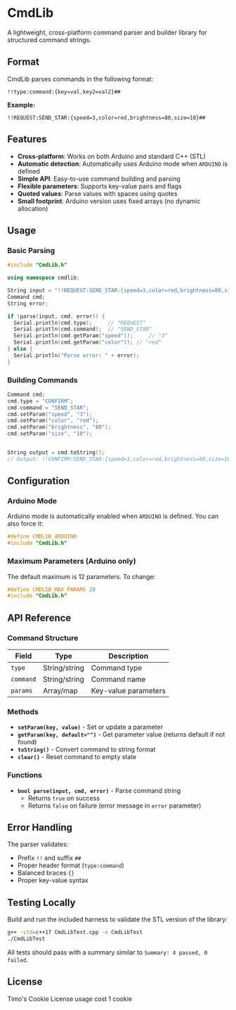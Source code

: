 # CmdLib

A lightweight, cross-platform command parser and builder library for structured command strings.

## Format

CmdLib parses commands in the following format:

```
!!type:command:{key=val,key2=val2}##
```

**Example:**
```
!!REQUEST:SEND_STAR:{speed=3,color=red,brightness=80,size=10}##
```

## Features

- **Cross-platform**: Works on both Arduino and standard C++ (STL)
- **Automatic detection**: Automatically uses Arduino mode when `ARDUINO` is defined
- **Simple API**: Easy-to-use command building and parsing
- **Flexible parameters**: Supports key-value pairs and flags
- **Quoted values**: Parse values with spaces using quotes
- **Small footprint**: Arduino version uses fixed arrays (no dynamic allocation)

## Usage

### Basic Parsing

```cpp
#include "CmdLib.h"

using namespace cmdlib;

String input = "!!REQUEST:SEND_STAR:{speed=3,color=red,brightness=80,size=10}##";
Command cmd;
String error;

if (parse(input, cmd, error)) {
  Serial.println(cmd.type);     // "REQUEST"
  Serial.println(cmd.command);  // "SEND_STAR"
  Serial.println(cmd.getParam("speed"));     // "3"
  Serial.println(cmd.getParam("color")); // "red"
} else {
  Serial.println("Parse error: " + error);
}
```

### Building Commands

```cpp
Command cmd;
cmd.type = "CONFIRM";
cmd.command = "SEND_STAR";
cmd.setParam("speed", "3");
cmd.setParam("color", "red");
cmd.setParam("brightness", "80");
cmd.setParam("size", "10");


String output = cmd.toString();
// Output: !!CONFIRM:SEND_STAR:{speed=3,color=red,brightness=80,size=10}##
```

## Configuration

### Arduino Mode

Arduino mode is automatically enabled when `ARDUINO` is defined. You can also force it:

```cpp
#define CMDLIB_ARDUINO
#include "CmdLib.h"
```

### Maximum Parameters (Arduino only)

The default maximum is 12 parameters. To change:

```cpp
#define CMDLIB_MAX_PARAMS 20
#include "CmdLib.h"
```

## API Reference

### Command Structure

| Field | Type | Description |
|-------|------|-------------|
| `type` | String/string | Command type |
| `command` | String/string | Command name |
| `params` | Array/map | Key-value parameters |

### Methods

- **`setParam(key, value)`** - Set or update a parameter
- **`getParam(key, default="")`** - Get parameter value (returns default if not found)
- **`toString()`** - Convert command to string format
- **`clear()`** - Reset command to empty state

### Functions

- **`bool parse(input, cmd, error)`** - Parse command string
  - Returns `true` on success
  - Returns `false` on failure (error message in `error` parameter)

## Error Handling

The parser validates:
- Prefix `!!` and suffix `##`
- Proper header format (`type:command`)
- Balanced braces `{}`
- Proper key-value syntax

## Testing Locally

Build and run the included harness to validate the STL version of the library:

```bash
g++ -std=c++17 CmdLibTest.cpp -o CmdLibTest
./CmdLibTest
```

All tests should pass with a summary similar to `Summary: 4 passed, 0 failed`.

## License

Timo's Cookie License usage cost 1 cookie
